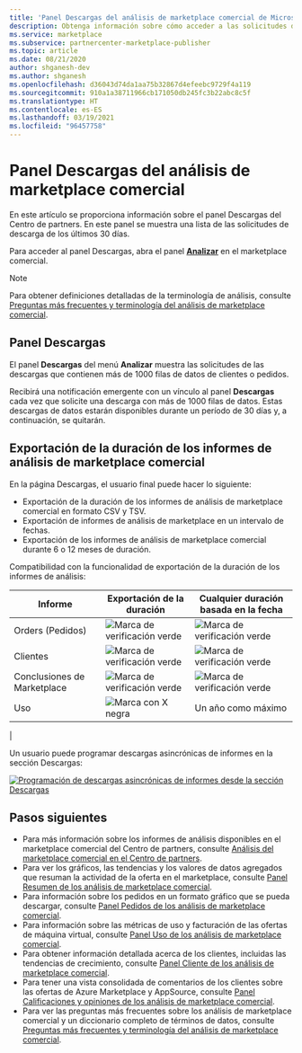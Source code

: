 ```yaml
---
title: 'Panel Descargas del análisis de marketplace comercial de Microsoft en el Centro de partners: Azure Marketplace'
description: Obtenga información sobre cómo acceder a las solicitudes de descarga de sus ofertas de Marketplace.
ms.service: marketplace
ms.subservice: partnercenter-marketplace-publisher
ms.topic: article
ms.date: 08/21/2020
author: shganesh-dev
ms.author: shganesh
ms.openlocfilehash: d36043d74da1aa75b32867d4efeebc9729f4a119
ms.sourcegitcommit: 910a1a38711966cb171050db245fc3b22abc8c5f
ms.translationtype: HT
ms.contentlocale: es-ES
ms.lasthandoff: 03/19/2021
ms.locfileid: "96457758"
---
```

# <a name="downloads-dashboard-in-commercial-marketplace-analytics"></a>Panel Descargas del análisis de marketplace comercial

En este artículo se proporciona información sobre el panel Descargas del Centro de partners. En este panel se muestra una lista de las solicitudes de descarga de los últimos 30 días.

Para acceder al panel Descargas, abra el panel **[Analizar](https://partner.microsoft.com/dashboard/commercial-marketplace/analytics/summary)** en el marketplace comercial.

>[!NOTE]
> Para obtener definiciones detalladas de la terminología de análisis, consulte [Preguntas más frecuentes y terminología del análisis de marketplace comercial](../analytics-faq.md).

## <a name="downloads-dashboard"></a>Panel Descargas

El panel **Descargas** del menú **Analizar** muestra las solicitudes de las descargas que contienen más de 1000 filas de datos de clientes o pedidos.

Recibirá una notificación emergente con un vínculo al panel **Descargas** cada vez que solicite una descarga con más de 1000 filas de datos. Estas descargas de datos estarán disponibles durante un período de 30 días y, a continuación, se quitarán.

## <a name="lifetime-export-of-commercial-marketplace-analytics-reports"></a>Exportación de la duración de los informes de análisis de marketplace comercial

En la página Descargas, el usuario final puede hacer lo siguiente:

- Exportación de la duración de los informes de análisis de marketplace comercial en formato CSV y TSV.
- Exportación de informes de análisis de marketplace en un intervalo de fechas.
- Exportación de los informes de análisis de marketplace comercial durante 6 o 12 meses de duración.

Compatibilidad con la funcionalidad de exportación de la duración de los informes de análisis:

| Informe | Exportación de la duración | Cualquier duración basada en la fecha |
| - | - | - |
| Orders (Pedidos) | ![Marca de verificación verde](media/check-green-yes.png) | ![Marca de verificación verde](media/check-green-yes.png) |
| Clientes | ![Marca de verificación verde](media/check-green-yes.png) | ![Marca de verificación verde](media/check-green-yes.png) |
| Conclusiones de Marketplace | ![Marca de verificación verde](media/check-green-yes.png) | ![Marca de verificación verde](media/check-green-yes.png) |
| Uso | ![Marca con X negra](media/check-black-no.png) | Un año como máximo |
|

Un usuario puede programar descargas asincrónicas de informes en la sección Descargas:

[![Programación de descargas asincrónicas de informes desde la sección Descargas](media/download-reports.png)](media/download-reports.png#lightbox)

## <a name="next-steps"></a>Pasos siguientes

- Para más información sobre los informes de análisis disponibles en el marketplace comercial del Centro de partners, consulte [Análisis del marketplace comercial en el Centro de partners](./analytics.md).
- Para ver los gráficos, las tendencias y los valores de datos agregados que resuman la actividad de la oferta en el marketplace, consulte [Panel Resumen de los análisis de marketplace comercial](../summary-dashboard.md).
- Para información sobre los pedidos en un formato gráfico que se pueda descargar, consulte [Panel Pedidos de los análisis de marketplace comercial](../orders-dashboard.md).
- Para información sobre las métricas de uso y facturación de las ofertas de máquina virtual, consulte [Panel Uso de los análisis de marketplace comercial](../usage-dashboard.md).
- Para obtener información detallada acerca de los clientes, incluidas las tendencias de crecimiento, consulte [Panel Cliente de los análisis de marketplace comercial](../customer-dashboard.md).
- Para tener una vista consolidada de comentarios de los clientes sobre las ofertas de Azure Marketplace y AppSource, consulte [Panel Calificaciones y opiniones de los análisis de marketplace comercial](./ratings-reviews.md).
- Para ver las preguntas más frecuentes sobre los análisis de marketplace comercial y un diccionario completo de términos de datos, consulte [Preguntas más frecuentes y terminología del análisis de marketplace comercial](../analytics-faq.md).